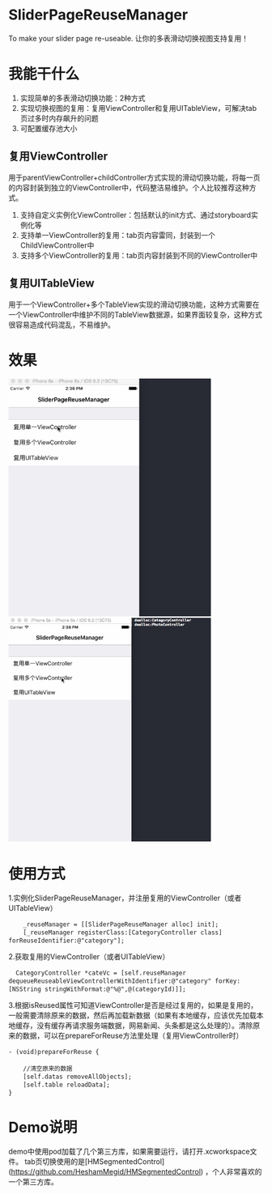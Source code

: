 # SliderPageReuseManager
To make your slider page re-useable.
让你的多表滑动切换视图支持复用！

# 我能干什么
1. 实现简单的多表滑动切换功能：2种方式
2. 实现切换视图的复用：复用ViewController和复用UITableView，可解决tab页过多时内存飙升的问题
3. 可配置缓存池大小

## 复用ViewController

用于parentViewController+childController方式实现的滑动切换功能，将每一页的内容封装到独立的ViewController中，代码整洁易维护。个人比较推荐这种方式。

1. 支持自定义实例化ViewController：包括默认的init方式、通过storyboard实例化等
2. 支持单一ViewController的复用：tab页内容雷同，封装到一个ChildViewController中
3. 支持多个ViewController的复用：tab页内容封装到不同的ViewController中

## 复用UITableView

用于一个ViewController+多个TableView实现的滑动切换功能，这种方式需要在一个ViewController中维护不同的TableView数据源，如果界面较复杂，这种方式很容易造成代码混乱，不易维护。

# 效果
<img src='https://github.com/songhailiang/SliderPageReuseManager/blob/master/screenshot/screenshot1.gif' width=400 />
<img src='https://github.com/songhailiang/SliderPageReuseManager/blob/master/screenshot/screenshot2.gif' width=400 />

# 使用方式

1.实例化SliderPageReuseManager，并注册复用的ViewController（或者UITableView）
```objc
    _reuseManager = [[SliderPageReuseManager alloc] init];
    [_reuseManager registerClass:[CategoryController class] forReuseIdentifier:@"category"];
```
2.获取复用的ViewController（或者UITableView）
```objc
  CategoryController *cateVc = [self.reuseManager dequeueReuseableViewControllerWithIdentifier:@"category" forKey:[NSString stringWithFormat:@"%@",@(categoryId)]];
```
3.根据isReused属性可知道ViewController是否是经过复用的，如果是复用的，一般需要清除原来的数据，然后再加载新数据（如果有本地缓存，应该优先加载本地缓存，没有缓存再请求服务端数据，网易新闻、头条都是这么处理的）。清除原来的数据，可以在prepareForReuse方法里处理（复用ViewController时）
```objc
- (void)prepareForReuse {

    //清空原来的数据
    [self.datas removeAllObjects];
    [self.table reloadData];
}
```

# Demo说明
demo中使用pod加载了几个第三方库，如果需要运行，请打开.xcworkspace文件。
tab页切换使用的是[HMSegmentedControl] (https://github.com/HeshamMegid/HMSegmentedControl) ，个人非常喜欢的一个第三方库。
